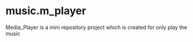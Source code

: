 # music.m_player
Media_Player is a mini repository project which is created for only play the music
